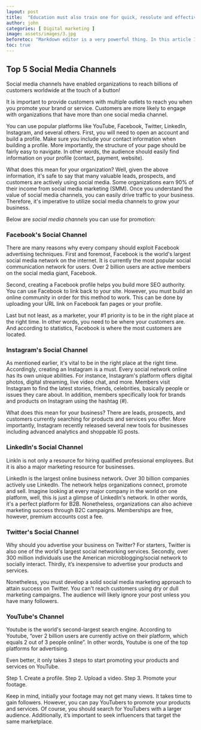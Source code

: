 ```yaml
---
layout: post
title:  "Education must also train one for quick, resolute and effective thinking."
author: john
categories: [ Digital marketing ]
image: assets/images/3.jpg
beforetoc: "Markdown editor is a very powerful thing. In this article I'm going to show you what you can actually do with it, some tricks and tips while editing your post."
toc: true
---
```


## Top 5 Social Media Channels

Social media channels have enabled organizations to reach billions of customers worldwide at the touch of a button!

It is important to provide customers with multiple outlets to reach you when you promote your brand or service. Customers are more likely to engage with organizations that have more than one social media channel.

You can use popular platforms like YouTube, Facebook, Twitter, LinkedIn, Instagram, and several others. First, you will need to open an account and build a profile. Make sure you include your contact information when building a profile. More importantly, the structure of your page should be fairly easy to navigate. In other words, the audience should easily find information on your profile (contact, payment, website).

What does this mean for your organization? Well, given the above information, it's safe to say that many valuable leads, prospects, and customers are actively using social media. Some organizations earn 90% of their income from social media marketing (SMM). Once you understand the value of social media channels, you can easily drive traffic to your business. Therefore, it's imperative to utilize social media channels to grow your business.

Below are _social media channels_ you can use for promotion:

### Facebook's Social Channel

There are many reasons why every company should exploit Facebook advertising techniques. First and foremost, Facebook is the world's largest social media network on the internet. It is currently the most popular social communication network for users. Over 2 billion users are active members on the social media giant, Facebook.

Second, creating a Facebook profile helps you build more SEO authority. You can use Facebook to link back to your site. However, you must build an online community in order for this method to work. This can be done by uploading your URL link on Facebook fan pages or your profile.

Last but not least, as a marketer, your #1 priority is to be in the right place at the right time. In other words, you need to be where your customers are. And according to statistics, Facebook is where the most customers are located.

### Instagram's Social Channel

As mentioned earlier, it's vital to be in the right place at the right time. Accordingly, creating an Instagram is a must. Every social network online has its own unique abilities. For instance, Instagram's platform offers digital photos, digital streaming, live video chat, and more. Members visit Instagram to find the latest stories, friends, celebrities, basically people or issues they care about. In addition, members specifically look for brands and products on Instagram using the hashtag (#).

What does this mean for your business? There are leads, prospects, and customers currently searching for products and services you offer. More importantly, Instagram recently released several new tools for businesses including advanced analytics and shoppable IG posts.

### LinkedIn's Social Channel

LinkIn is not only a resource for hiring qualified professional employees. But it is also a major marketing resource for businesses.

LinkedIn is the largest online business network. Over 30 billion companies actively use LinkedIn. The network helps organizations connect, promote and sell. Imagine looking at every major company in the world on one platform, well, this is just a glimpse of LinkedIn's network. In other words, it's a perfect platform for B2B. Nonetheless, organizations can also achieve marketing success through B2C campaigns. Memberships are free, however, premium accounts cost a fee.

### Twitter's Social Channel

Why should you advertise your business on Twitter? For starters, Twitter is also one of the world's largest social networking services. Secondly, over 300 million individuals use the American microblogging/social network to socially interact. Thirdly, it’s inexpensive to advertise your products and services.

Nonetheless, you must develop a solid social media marketing approach to attain success on Twitter. You can't reach customers using dry or dull marketing campaigns. The audience will likely ignore your post unless you have many followers.

### YouTube's Channel

Youtube is the world's second-largest search engine. According to Youtube, “over 2 billion users are currently active on their platform, which equals 2 out of 3 people online”. In other words, Youtube is one of the top platforms for advertising.

Even better, it only takes 3 steps to start promoting your products and services on YouTube.

Step 1. Create a profile. Step 2. Upload a video. Step 3. Promote your footage.

Keep in mind, initially your footage may not get many views. It takes time to gain followers. However, you can pay YouTubers to promote your products and services. Of course, you should search for YouTubers with a larger audience. Additionally, it’s important to seek influencers that target the same marketplace.
